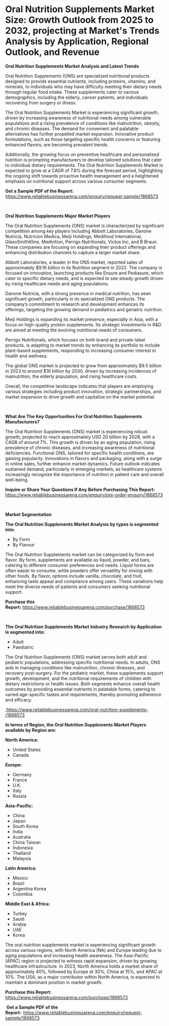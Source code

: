 <p><h1>Oral Nutrition Supplements Market Size: Growth Outlook from 2025 to 2032, projecting at Market's Trends Analysis by Application, Regional Outlook, and Revenue</h1></p><p><strong>Oral Nutrition Supplements Market Analysis and Latest Trends</strong></p>
<p><p>Oral Nutrition Supplements (ONS) are specialized nutritional products designed to provide essential nutrients, including proteins, vitamins, and minerals, to individuals who may have difficulty meeting their dietary needs through regular food intake. These supplements cater to various demographics, including the elderly, cancer patients, and individuals recovering from surgery or illness.</p><p>The Oral Nutrition Supplements Market is experiencing significant growth, driven by increasing awareness of nutritional needs among vulnerable populations and a rising prevalence of conditions like malnutrition, obesity, and chronic diseases. The demand for convenient and palatable alternatives has further propelled market expansion. Innovative product formulations, such as those targeting specific health concerns or featuring enhanced flavors, are becoming prevalent trends. </p><p>Additionally, the growing focus on preventive healthcare and personalized nutrition is prompting manufacturers to develop tailored solutions that cater to individual dietary requirements. The Oral Nutrition Supplements Market is expected to grow at a CAGR of 7.8% during the forecast period, highlighting the ongoing shift towards proactive health management and a heightened emphasis on nutritional support across various consumer segments.</p></p>
<p><strong>Get a Sample PDF of the Report:&nbsp;</strong> <a href="https://www.reliablebusinessarena.com/enquiry/request-sample/1868573?utm_campaign=3088&utm_medium=2&utm_source=Github&utm_content=ia&utm_term=19042025&utm_id=oral-nutrition-supplements">https://www.reliablebusinessarena.com/enquiry/request-sample/1868573</a></p>
<p>&nbsp;</p>
<p><strong>Oral Nutrition Supplements Major Market Players</strong></p>
<p><p>The Oral Nutrition Supplements (ONS) market is characterized by significant competition among key players including Abbott Laboratories, Danone Nutricia, Nutricion Medica, Meiji Holdings, Medifood International, GlaxoSmithKline, Medtrition, Perrigo Nutritionals, Victus Inc, and B Braun. These companies are focusing on expanding their product offerings and enhancing distribution channels to capture a larger market share.</p><p>Abbott Laboratories, a leader in the ONS market, reported sales of approximately $9.16 billion in its Nutrition segment in 2022. The company is focused on innovation, launching products like Ensure and Pediasure, which cater to specific dietary needs, and is expected to see steady growth driven by rising healthcare needs and aging populations.</p><p>Danone Nutricia, with a strong presence in medical nutrition, has seen significant growth, particularly in its specialized ONS products. The company’s commitment to research and development enhances its offerings, targeting the growing demand in pediatrics and geriatric nutrition.</p><p>Meiji Holdings is expanding its market presence, especially in Asia, with a focus on high-quality protein supplements. Its strategic investments in R&D are aimed at meeting the evolving nutritional needs of consumers.</p><p>Perrigo Nutritionals, which focuses on both brand and private-label products, is adapting to market trends by enhancing its portfolio to include plant-based supplements, responding to increasing consumer interest in health and wellness.</p><p>The global ONS market is projected to grow from approximately $9.5 billion in 2023 to around $16 billion by 2030, driven by increasing incidences of malnutrition, the elderly population, and rising healthcare costs.</p><p>Overall, the competitive landscape indicates that players are employing various strategies including product innovation, strategic partnerships, and market expansion to drive growth and capitalize on the market potential.</p></p>
<p>&nbsp;</p>
<p><strong>What Are The Key Opportunities For Oral Nutrition Supplements Manufacturers?</strong></p>
<p><p>The Oral Nutrition Supplements (ONS) market is experiencing robust growth, projected to reach approximately USD 20 billion by 2028, with a CAGR of around 7%. This growth is driven by an aging population, rising prevalence of chronic diseases, and increasing awareness of nutritional deficiencies. Functional ONS, tailored for specific health conditions, are gaining popularity. Innovations in flavors and packaging, along with a surge in online sales, further enhance market dynamics. Future outlook indicates sustained demand, particularly in emerging markets, as healthcare systems increasingly recognize the importance of nutrition in patient care and overall well-being.</p></p>
<p><strong>Inquire or Share Your Questions If Any Before Purchasing This Report:</strong> <a href="https://www.reliablebusinessarena.com/enquiry/pre-order-enquiry/1868573?utm_campaign=3088&utm_medium=2&utm_source=Github&utm_content=ia&utm_term=19042025&utm_id=oral-nutrition-supplements">https://www.reliablebusinessarena.com/enquiry/pre-order-enquiry/1868573</a></p>
<p>&nbsp;</p>
<p><strong>Market Segmentation</strong></p>
<p><strong>The Oral Nutrition Supplements Market Analysis by types is segmented into:</strong></p>
<p><ul><li>By Form</li><li>By Flavour</li></ul></p>
<p><p>The Oral Nutrition Supplements market can be categorized by form and flavor. By form, supplements are available as liquid, powder, and bars, catering to different consumer preferences and needs. Liquid forms are often easier to consume, while powders offer versatility for mixing with other foods. By flavor, options include vanilla, chocolate, and fruit, enhancing taste appeal and compliance among users. These variations help meet the diverse needs of patients and consumers seeking nutritional support.</p></p>
<p><strong>Purchase this Report:&nbsp;</strong><a href="https://www.reliablebusinessarena.com/purchase/1868573?utm_campaign=3088&utm_medium=2&utm_source=Github&utm_content=ia&utm_term=19042025&utm_id=oral-nutrition-supplements">https://www.reliablebusinessarena.com/purchase/1868573</a></p>
<p>&nbsp;</p>
<p><strong>The Oral Nutrition Supplements Market Industry Research by Application is segmented into:</strong></p>
<p><ul><li>Adult</li><li>Paediatric</li></ul></p>
<p><p>The Oral Nutrition Supplements (ONS) market serves both adult and pediatric populations, addressing specific nutritional needs. In adults, ONS aids in managing conditions like malnutrition, chronic illnesses, and recovery post-surgery. For the pediatric market, these supplements support growth, development, and the nutritional requirements of children with dietary restrictions or health issues. Both segments enhance overall health outcomes by providing essential nutrients in palatable forms, catering to varied age-specific tastes and requirements, thereby promoting adherence and efficacy.</p></p>
<p><a href="https://www.reliablebusinessarena.com/oral-nutrition-supplements-r1868573?utm_campaign=3088&utm_medium=2&utm_source=Github&utm_content=ia&utm_term=19042025&utm_id=oral-nutrition-supplements">&nbsp;https://www.reliablebusinessarena.com/oral-nutrition-supplements-r1868573</a></p>
<p><strong>In terms of Region, the Oral Nutrition Supplements Market Players available by Region are:</strong></p>
<p>
    <p> <strong> North America: </strong>
        <ul>
            <li>United States</li>
            <li>Canada</li>
        </ul>
        </p> 
    <p> <strong> Europe: </strong>
        <ul>
            <li>Germany</li>
            <li>France</li>
            <li>U.K.</li>
            <li>Italy</li>
            <li>Russia</li>
        </ul>
        </p> 
    <p> <strong> Asia-Pacific: </strong>
        <ul>
            <li>China</li>
            <li>Japan</li>
            <li>South Korea</li>
            <li>India</li>
            <li>Australia</li>
            <li>China Taiwan</li>
            <li>Indonesia</li>
            <li>Thailand</li>
            <li>Malaysia</li>
        </ul>
        </p> 
    <p> <strong> Latin America: </strong>
        <ul>
            <li>Mexico</li>
            <li>Brazil</li>
            <li>Argentina Korea</li>
            <li>Colombia</li>
        </ul>
        </p> 
    <p> <strong> Middle East & Africa: </strong>
        <ul>
            <li>Turkey</li>
            <li>Saudi</li>
            <li>Arabia</li>
            <li>UAE</li>
            <li>Korea</li>
        </ul>
    </p>
    </p>
<p><p>The oral nutrition supplements market is experiencing significant growth across various regions, with North America (NA) and Europe leading due to aging populations and increasing health awareness. The Asia-Pacific (APAC) region is projected to witness rapid expansion, driven by growing healthcare infrastructure. In 2023, North America holds a market share of approximately 40%, followed by Europe at 30%, China at 15%, and APAC at 10%. The USA, as a major contributor within North America, is expected to maintain a dominant position in market growth.</p></p>
<p><strong>Purchase this Report: </strong><a href="https://www.reliablebusinessarena.com/purchase/1868573?utm_campaign=3088&utm_medium=2&utm_source=Github&utm_content=ia&utm_term=19042025&utm_id=oral-nutrition-supplements">https://www.reliablebusinessarena.com/purchase/1868573</a></p>
<p>&nbsp;<strong>Get a Sample PDF of the Report:&nbsp;&nbsp;</strong><a href="https://www.reliablebusinessarena.com/enquiry/request-sample/1868573?utm_campaign=3088&utm_medium=2&utm_source=Github&utm_content=ia&utm_term=19042025&utm_id=oral-nutrition-supplements">https://www.reliablebusinessarena.com/enquiry/request-sample/1868573</a></p>
<p><strong></strong></p>
<p><p></p><p></p><p></p></p>